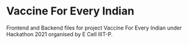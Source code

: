 # Vaccine For Every Indian
Frontend and Backend files for project Vaccine For Every Indian under Hackathon 2021 organised by E Cell IIIT-P.
